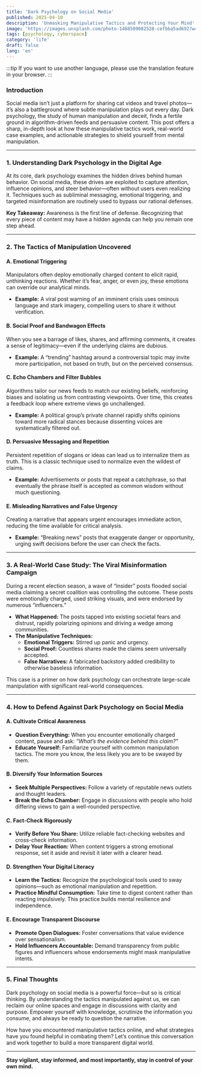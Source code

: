 ```yaml
---
title: 'Dark Psychology on Social Media'
published: 2025-04-10
description: 'Unmasking Manipulative Tactics and Protecting Your Mind'
image: 'https://images.unsplash.com/photo-1488509082528-cefbba5ad692?w=600&auto=format&fit=crop&q=60&ixlib=rb-4.1.0&ixid=M3wxMjA3fDB8MHxzZWFyY2h8MTExfHxzb2NpYWwlMjBtZWRpYXxlbnwwfHwwfHx8MA%3D%3D'
tags: [psychology, cyberspace]
category: 'life'
draft: false 
lang: 'en'
---
```


:::tip
If you want to use another language, please use the translation feature in your browser.
:::
### **Introduction**  
Social media isn’t just a platform for sharing cat videos and travel photos—it’s also a battleground where subtle manipulation plays out every day. Dark psychology, the study of human manipulation and deceit, finds a fertile ground in algorithm-driven feeds and persuasive content. This post offers a sharp, in-depth look at how these manipulative tactics work, real-world case examples, and actionable strategies to shield yourself from mental manipulation.

---

### **1. Understanding Dark Psychology in the Digital Age**  
At its core, dark psychology examines the hidden drives behind human behavior. On social media, these drives are exploited to capture attention, influence opinions, and steer behavior—often without users even realizing it. Techniques such as subliminal messaging, emotional triggering, and targeted misinformation are routinely used to bypass our rational defenses.  

**Key Takeaway:** Awareness is the first line of defense. Recognizing that every piece of content may have a hidden agenda can help you remain one step ahead.

---

### **2. The Tactics of Manipulation Uncovered**  

#### **A. Emotional Triggering**  
Manipulators often deploy emotionally charged content to elicit rapid, unthinking reactions. Whether it’s fear, anger, or even joy, these emotions can override our analytical minds.  
- **Example:** A viral post warning of an imminent crisis uses ominous language and stark imagery, compelling users to share it without verification.

#### **B. Social Proof and Bandwagon Effects**  
When you see a barrage of likes, shares, and affirming comments, it creates a sense of legitimacy—even if the underlying claims are dubious.  
- **Example:** A “trending” hashtag around a controversial topic may invite more participation, not based on truth, but on the perceived consensus.

#### **C. Echo Chambers and Filter Bubbles**  
Algorithms tailor our news feeds to match our existing beliefs, reinforcing biases and isolating us from contrasting viewpoints. Over time, this creates a feedback loop where extreme views go unchallenged.  
- **Example:** A political group’s private channel rapidly shifts opinions toward more radical stances because dissenting voices are systematically filtered out.

#### **D. Persuasive Messaging and Repetition**  
Persistent repetition of slogans or ideas can lead us to internalize them as truth. This is a classic technique used to normalize even the wildest of claims.  
- **Example:** Advertisements or posts that repeat a catchphrase, so that eventually the phrase itself is accepted as common wisdom without much questioning.

#### **E. Misleading Narratives and False Urgency**  
Creating a narrative that appears urgent encourages immediate action, reducing the time available for critical analysis.  
- **Example:** “Breaking news” posts that exaggerate danger or opportunity, urging swift decisions before the user can check the facts.

---

### **3. A Real-World Case Study: The Viral Misinformation Campaign**  
During a recent election season, a wave of “insider” posts flooded social media claiming a secret coalition was controlling the outcome. These posts were emotionally charged, used striking visuals, and were endorsed by numerous “influencers.”  
- **What Happened:** The posts tapped into existing societal fears and distrust, rapidly polarizing opinions and driving a wedge among communities.  
- **The Manipulative Techniques:**  
  - **Emotional Triggers:** Stirred up panic and urgency.  
  - **Social Proof:** Countless shares made the claims seem universally accepted.  
  - **False Narratives:** A fabricated backstory added credibility to otherwise baseless information.  

This case is a primer on how dark psychology can orchestrate large-scale manipulation with significant real-world consequences.

---

### **4. How to Defend Against Dark Psychology on Social Media**  

#### **A. Cultivate Critical Awareness**  
- **Question Everything:** When you encounter emotionally charged content, pause and ask: *“What’s the evidence behind this claim?”*  
- **Educate Yourself:** Familiarize yourself with common manipulation tactics. The more you know, the less likely you are to be swayed by them.

#### **B. Diversify Your Information Sources**  
- **Seek Multiple Perspectives:** Follow a variety of reputable news outlets and thought leaders.  
- **Break the Echo Chamber:** Engage in discussions with people who hold differing views to gain a well-rounded perspective.

#### **C. Fact-Check Rigorously**  
- **Verify Before You Share:** Utilize reliable fact-checking websites and cross-check information.  
- **Delay Your Reaction:** When content triggers a strong emotional response, set it aside and revisit it later with a clearer head.

#### **D. Strengthen Your Digital Literacy**  
- **Learn the Tactics:** Recognize the psychological tools used to sway opinions—such as emotional manipulation and repetition.  
- **Practice Mindful Consumption:** Take time to digest content rather than reacting impulsively. This practice builds mental resilience and independence.

#### **E. Encourage Transparent Discourse**  
- **Promote Open Dialogues:** Foster conversations that value evidence over sensationalism.  
- **Hold Influencers Accountable:** Demand transparency from public figures and influencers whose endorsements might mask manipulative intents.

---

### **5. Final Thoughts**  
Dark psychology on social media is a powerful force—but so is critical thinking. By understanding the tactics manipulated against us, we can reclaim our online spaces and engage in discussions with clarity and purpose. Empower yourself with knowledge, scrutinize the information you consume, and always be ready to question the narrative.

How have you encountered manipulative tactics online, and what strategies have you found helpful in combating them? Let’s continue this conversation and work together to build a more transparent digital world.

---

**Stay vigilant, stay informed, and most importantly, stay in control of your own mind.**
